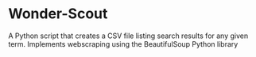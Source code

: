 # Wonder-Scout

A Python script that creates a CSV file listing search results for any given term.
Implements webscraping using the BeautifulSoup Python library 
